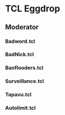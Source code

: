 # TCL Eggdrop 
## Moderator
### Badword.tcl
### BadNick.tcl
### Banflooders.tcl
### Surveillance.tcl
### Tapavu.tcl
### Autolimit.tcl
